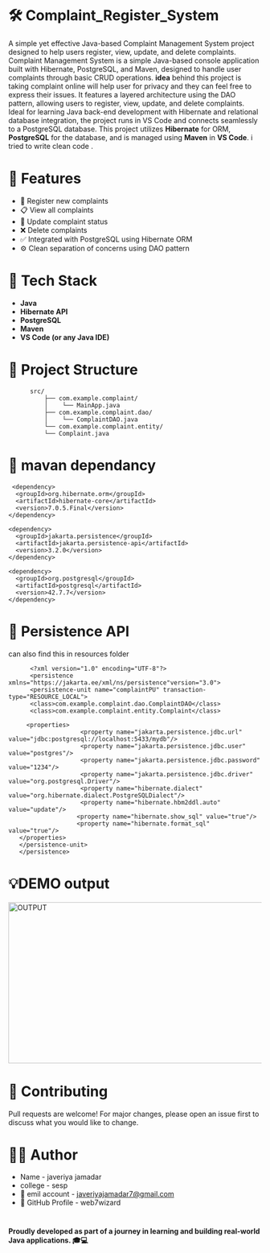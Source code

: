 #  🛠️ Complaint_Register_System

A simple yet effective Java-based Complaint Management System project designed to help users register, view, update, and delete complaints.
Complaint Management System is a simple Java-based console application built with Hibernate, PostgreSQL, and Maven, designed to handle user complaints through basic CRUD operations. 
**idea** behind this project is taking complaint online will help user for privacy and they can feel free to express their issues.
It features a layered architecture using the DAO pattern, allowing users to register, view, update, and delete complaints. Ideal for learning Java back-end development with Hibernate and relational database integration, the project runs in VS Code and connects seamlessly to a PostgreSQL database.
This project utilizes **Hibernate** for ORM, **PostgreSQL** for the database, and is managed using **Maven** in **VS Code**.  i tried to write clean code . 

# 📌 Features

- 📝 Register new complaints
- 📋 View all complaints
- 🔄 Update complaint status
- ❌ Delete complaints
- ✅ Integrated with PostgreSQL using Hibernate ORM
- ⚙️ Clean separation of concerns using DAO pattern

# 🧰 Tech Stack

- **Java**
- **Hibernate API**
- **PostgreSQL**
- **Maven**
- **VS Code (or any Java IDE)**

# 📂 Project Structure

          src/
              ├── com.example.complaint/
              │    └── MainApp.java
              ├── com.example.complaint.dao/
              │    └── ComplaintDAO.java
              └── com.example.complaint.entity/
              └── Complaint.java

# 📂 mavan dependancy
     <dependency>
      <groupId>org.hibernate.orm</groupId>
      <artifactId>hibernate-core</artifactId>
      <version>7.0.5.Final</version>
    </dependency>

    <dependency>
      <groupId>jakarta.persistence</groupId>
      <artifactId>jakarta.persistence-api</artifactId>
      <version>3.2.0</version>
    </dependency>

    <dependency>
      <groupId>org.postgresql</groupId>
      <artifactId>postgresql</artifactId>
      <version>42.7.7</version>
    </dependency>

# 📂 Persistence API 
 can also find this in resources folder
  
          <?xml version="1.0" encoding="UTF-8"?>
          <persistence xmlns="https://jakarta.ee/xml/ns/persistence"version="3.0">
          <persistence-unit name="complaintPU" transaction-type="RESOURCE_LOCAL">
          <class>com.example.complaint.dao.ComplaintDAO</class>
          <class>com.example.complaint.entity.Complaint</class>

         <properties>
                        <property name="jakarta.persistence.jdbc.url" value="jdbc:postgresql://localhost:5433/mydb"/>
                        <property name="jakarta.persistence.jdbc.user" value="postgres"/>
                        <property name="jakarta.persistence.jdbc.password" value="1234"/>
                        <property name="jakarta.persistence.jdbc.driver" value="org.postgresql.Driver"/>
                        <property name="hibernate.dialect" value="org.hibernate.dialect.PostgreSQLDialect"/>
                        <property name="hibernate.hbm2ddl.auto" value="update"/>
                       <property name="hibernate.show_sql" value="true"/>
                       <property name="hibernate.format_sql" value="true"/>
       </properties>
       </persistence-unit>
       </persistence>  


# 💡DEMO output

<img width="798" height="320" alt="OUTPUT" src="https://github.com/user-attachments/assets/f556a4c2-3d65-4a08-a3ec-9e456c1f17b7" />

  
# 🤝 Contributing
Pull requests are welcome! For major changes, please open an issue first to discuss what you would like to change.

             
# 👩‍💻 Author                   
-    Name              -  javeriya jamadar
-    college           -  sesp 
- 📧 emil account     -  javeriyajamadar7@gmail.com
- 🔗 GitHub Profile   -  web7wizard 

#
**Proudly developed as part of a journey in learning and building real-world Java applications. 🎓💻**
      


